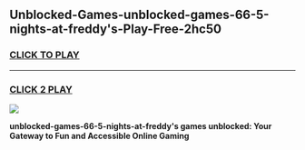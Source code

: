 
## Unblocked-Games-unblocked-games-66-5-nights-at-freddy's-Play-Free-2hc50
<h3>
<a href="https://premium76.site?title=unblocked-games-66-5-nights-at-freddy's&ref=24M">CLICK TO PLAY</a></h3>
<hr>

<h3>
<a href="https://premium76.site?title=unblocked-games-66-5-nights-at-freddy's&ref=24M">CLICK 2 PLAY</a>
  
</h3>

<a href="https://premium76.site?title=unblocked-games-66-5-nights-at-freddy's&ref=24M"><img src="https://clearcache.store/games.png"></a>


**unblocked-games-66-5-nights-at-freddy's games unblocked: Your Gateway to Fun and Accessible Online Gaming**
